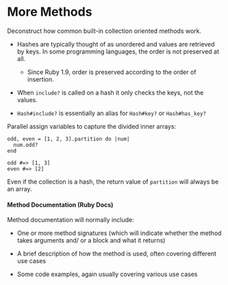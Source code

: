 # More Methods
Deconstruct how common built-in collection oriented methods work.

- Hashes are typically thought of as unordered and values are retrieved by keys. In some programming languages, the order is not preserved at all.
  - Since Ruby 1.9, order is preserved according to the order of insertion.

- When `include?` is called on a hash it only checks the keys, not the values.

- `Hash#include?` is essentially an alias for `Hash#key?` or `Hash#has_key?`

Parallel assign variables to capture the divided inner arrays:

```
odd, even = [1, 2, 3].partition do |num|
  num.odd?
end

odd #=> [1, 3]
even #=> [2]
```

Even if the collection is a hash, the return value of `partition` will always be an array.

#### Method Documentation (Ruby Docs)
Method documentation will normally include:
- One or more method signatures (which will indicate whether the method takes arguments and/ or a block and what it returns)

- A brief description of how the method is used, often covering different use cases

- Some code examples, again usually covering various use cases
